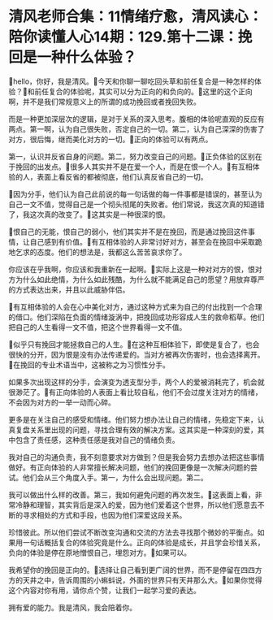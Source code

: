 # 清风老师合集：11情绪疗愈，清风读心：陪你读懂人心14期：129.第十二课：挽回是一种什么体验？

🎼hello，你好，我是清风。🎼今天和你聊一聊吃回头草和前任复合是一种怎样的体验？🎼和前任复合的体验呢，其实可以分为正向的和负向的。🎼这里的这个正向啊，并不是我们常规意义上的所谓的成功挽回或者挽回失败。

而是一种更加深层次的逻辑，是对于关系的深入思考。腹相的体验呢直观的反应有两点。第一啊，认为自己很失败，否定自己的一切。第二，认为自己深深的伤害了对方，很后悔，继而美化对方的一切。🎼正向的体验可以有两点。

第一，认识并反省自身的问题。第二，努力改变自己的问题。🎼正负体验的区别在于挽回的出发点。🎼很多人其实并不是在爱一个人，而是在恨一个人。🎼有互相体验的人，表面上看反省的都被彻底，他们认真反省自己的一切。

🎼因为分手，他们认为自己此前说的每一句话做的每一件事都是错误的，甚至认为自己一文不值，觉得自己是一个彻头彻尾的失败者。他们常说，我这次真的知道错了，我这次真的改变了。🎼这其实是一种很深的恨。

🎼恨自己的无能，恨自己的弱小，他们其实并不是在挽回，而是通过挽回这件事情，让自己感到有价值。🎼有互相体验的人非常讨好对方，甚至会在挽回中采取跪地乞求的态度。他们的想法是，我都这么苦苦哀求你了。

你应该在乎我啊，你应该和我重新在一起啊。🎼实际上这是一种对对方的恨，恨对方为什么如此绝情，为什么如此残酷，为什么就不能满足自己的愿望？用放弃尊严的方式表达出来，并且以此威胁伴侣。

🎼有互相体验的人会在心中美化对方，通过这种方式来为自己的付出找到一个合理的借口。他们深陷在负面的情绪漩涡中，把挽回成功形容成人生的救命稻草。他们把自己的人生看得一文不值，把这个世界看得一文不值。

🎼似乎只有挽回才能拯救自己的人生。🎼在这种互相体验下，即使是复合了，也会很快的分开，因为恨是没有办法传递爱的。当对方被再次伤害时，也会选择离开。🎼在挽回的专业术语当中，这被称之为习惯性分手。

如果多次出现这样的分手，会演变为透支型分手，两个人的爱被消耗完了，机会就很渺茫了。🎼有正向体验的人表面上看比较自私，他们不会过度关注对方的情绪，不会因为对方的一举一动而心碎。

更多是在关注自己的感受和情绪。他们努力想办法让自己的情绪，先稳定下来，认真复盘关系里出现的问题，寻找合理有效的解决方案。这其实是一种深刻的爱，其中包含了责任感，这种责任感是我对自己的情绪负责。

我对自己的沟通负责，我不刻意要求对方做到？但是我会努力去想办法把这些事情做好。有正向体验的人非常擅长解决问题，他们的挽回更像是一次解决问题的尝试。他们会从三个角度入手。第一，为什么会出现问题。第二。

我可以做出什么样的改善。第三，我如何避免问题的再次发生。🎼这表面上看，非常冷静和理智，其实背后是深入的爱，因为他们爱着这个世界，所以他们愿意去不断的寻求相处的方式和手段，也因为他们深爱这段关系。

珍惜彼此。所以他们尝试不断改变沟通和交流的方法去寻找那个微妙的平衡点。如果用一句话概括复合的体验究竟是什么。正向的体验是成长，并且学会珍惜关系，负向的体验是停在原地憎恨自己，埋怨对方。🎼如果可以。

我希望你的挽回是正向的。🎼选择让自己看到更广阔的世界，而不是停留在四四方方的天井之中，告诉周围的小蝌蚪说，外面的世界只有天井那么大。🎼如果你觉得这个内容对你有用，请你点个赞，让我们一起学习爱的表达。

拥有爱的能力。我是清风，我会陪着你。
